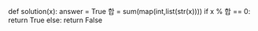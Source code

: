 def solution(x):
    answer = True
    합 = sum(map(int,list(str(x))))
    if x % 합 == 0:
        return True
    else:
        return False